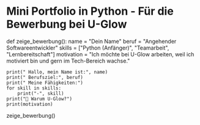 # Mini Portfolio in Python - Für die Bewerbung bei U-Glow

def zeige_bewerbung():
    name = "Dein Name"
    beruf = "Angehender Softwareentwickler"
    skills = ["Python (Anfänger)", "Teamarbeit", "Lernbereitschaft"]
    motivation = "Ich möchte bei U-Glow arbeiten, weil ich motiviert bin und gern im Tech-Bereich wachse."

    print(" Hallo, mein Name ist:", name)
    print(" Berufsziel:", beruf)
    print(" Meine Fähigkeiten:")
    for skill in skills:
        print("-", skill)
    print("📝 Warum U-Glow?")
    print(motivation)

zeige_bewerbung()

